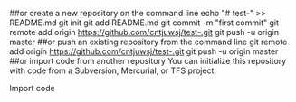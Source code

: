 ##or create a new repository on the command line
echo "# test-" >> README.md
git init
git add README.md
git commit -m "first commit"
git remote add origin https://github.com/cntjuwsj/test-.git
git push -u origin master
##or push an existing repository from the command line
 git remote add origin https://github.com/cntjuwsj/test-.git
git push -u origin master
##or import code from another repository
You can initialize this repository with code from a Subversion, Mercurial, or TFS project.

Import code
